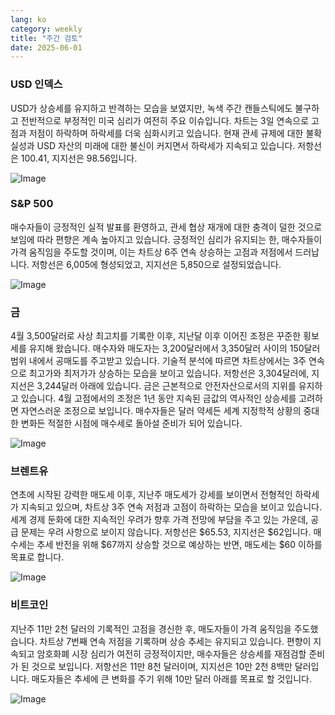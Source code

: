 ```yaml
---
lang: ko
category: weekly
title: "주간 검토"
date: 2025-06-01
---
```


### USD 인덱스

USD가 상승세를 유지하고 반격하는 모습을 보였지만, 녹색 주간 캔들스틱에도 불구하고 전반적으로 부정적인 미국 심리가 여전히 주요 이슈입니다. 차트는 3일 연속으로 고점과 저점이 하락하며 하락세를 더욱 심화시키고 있습니다. 현재 관세 규제에 대한 불확실성과 USD 자산의 미래에 대한 불신이 커지면서 하락세가 지속되고 있습니다. 저항선은 100.41, 지지선은 98.56입니다.

![Image](https://markleighedu.github.io/img/Jun-2025/01-Jun-2025/usdindex.jpg)

### S&P 500

매수자들이 긍정적인 실적 발표를 환영하고, 관세 협상 재개에 대한 충격이 덜한 것으로 보임에 따라 편향은 계속 높아지고 있습니다. 긍정적인 심리가 유지되는 한, 매수자들이 가격 움직임을 주도할 것이며, 이는 차트상 6주 연속 상승하는 고점과 저점에서 드러납니다. 저항선은 6,005에 형성되었고, 지지선은 5,850으로 설정되었습니다.

![Image](https://markleighedu.github.io/img/Jun-2025/01-Jun-2025/sp500.jpg)

### 금

4월 3,500달러로 사상 최고치를 기록한 이후, 지난달 이후 이어진 조정은 꾸준한 횡보세를 유지해 왔습니다. 매수자와 매도자는 3,200달러에서 3,350달러 사이의 150달러 범위 내에서 공매도를 주고받고 있습니다. 기술적 분석에 따르면 차트상에서는 3주 연속으로 최고가와 최저가가 상승하는 모습을 보이고 있습니다. 저항선은 3,304달러에, 지지선은 3,244달러 아래에 있습니다. 금은 근본적으로 안전자산으로서의 지위를 유지하고 있습니다. 4월 고점에서의 조정은 1년 동안 지속된 금값의 역사적인 상승세를 고려하면 자연스러운 조정으로 보입니다. 매수자들은 달러 약세든 세계 지정학적 상황의 중대한 변화든 적절한 시점에 매수세로 돌아설 준비가 되어 있습니다.

![Image](https://markleighedu.github.io/img/Jun-2025/01-Jun-2025/gold.jpg)

### 브렌트유

연초에 시작된 강력한 매도세 이후, 지난주 매도세가 강세를 보이면서 전형적인 하락세가 지속되고 있으며, 차트상 3주 연속 저점과 고점이 하락하는 모습을 보이고 있습니다. 세계 경제 둔화에 대한 지속적인 우려가 향후 가격 전망에 부담을 주고 있는 가운데, 공급 문제는 우려 사항으로 보이지 않습니다. 저항선은 $65.53, 지지선은 $62입니다. 매수세는 추세 반전을 위해 $67까지 상승할 것으로 예상하는 반면, 매도세는 $60 이하를 목표로 합니다.

![Image](https://markleighedu.github.io/img/Jun-2025/01-Jun-2025/brentoil.jpg)

### 비트코인

지난주 11만 2천 달러의 기록적인 고점을 경신한 후, 매도자들이 가격 움직임을 주도했습니다. 차트상 7번째 연속 저점을 기록하며 상승 추세는 유지되고 있습니다. 편향이 지속되고 암호화폐 시장 심리가 여전히 긍정적이지만, 매수자들은 상승세를 재점검할 준비가 된 것으로 보입니다. 저항선은 11만 8천 달러이며, 지지선은 10만 2천 8백만 달러입니다. 매도자들은 추세에 큰 변화를 주기 위해 10만 달러 아래를 목표로 할 것입니다.

![Image](https://markleighedu.github.io/img/Jun-2025/01-Jun-2025/bitcoin.jpg)

